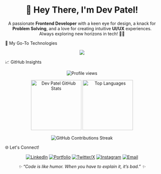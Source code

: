 <h1 align="center">👋 Hey There, I'm Dev Patel!</h1>

<p align="center">
A passionate <b>Frontend Developer</b> with a keen eye for design, a knack for <b>Problem Solving</b>, and a love for creating intuitive <b>UI/UX</b> experiences. Always exploring new horizons in tech! 🧑‍💻
</p>

🚀 My Go-To Technologies
<p align="center">
<img src="https://skillicons.dev/icons?i=html,css,js,ts,react,tailwind,materialui,nodejs,git,github,figma,netlify&perline=6&theme=dark&animate=true" />
</p>

📈 GitHub Insights
<p align="center">
<img src="https://komarev.com/ghpvc/?username=Dev-Patel-4522&color=blue" alt="Profile views" />
</p>

<p align="center">
<img src="https://github-readme-stats.vercel.app/api?username=Dev-Patel-4522&show_icons=true&theme=radical&hide_border=true&count_private=true" alt="Dev Patel GitHub Stats" height="165" />
<img src="https://github-readme-stats.vercel.app/api/top-langs/?username=Dev-Patel-4522&layout=compact&theme=radical&hide_border=true" alt="Top Languages" height="165" />
</p>

<p align="center">
<img src="https://github-readme-streak-stats.herokuapp.com/?user=Dev-Patel-4522&theme=radical&hide_border=true" alt="GitHub Contributions Streak" />
</p>

🌐 Let's Connect!
<p align="center">
<a href="https://www.linkedin.com/in/dev-patel-0bba48219/" target="_blank"><img src="https://img.shields.io/badge/LinkedIn-0A66C2?style=for-the-badge&logo=linkedin&logoColor=white" alt="LinkedIn"/></a>
<a href="https://dev-portfoliosite.netlify.app/" target="_blank"><img src="https://img.shields.io/badge/Portfolio-FF7139?style=for-the-badge&logo=firefox&logoColor=white" alt="Portfolio"/></a>
<a href="https://x.com/devmghpatel" target="_blank"><img src="https://img.shields.io/badge/Twitter/X-000000?style=for-the-badge&logo=x&logoColor=white" alt="Twitter/X"/></a>
<a href="https://www.instagram.com/npm.dev/" target="_blank"><img src="https://img.shields.io/badge/Instagram-E4405F?style=for-the-badge&logo=instagram&logoColor=white" alt="Instagram"/></a>
<a href="mailto:devpatel7524@gmail.com"><img src="https://img.shields.io/badge/Email-D14836?style=for-the-badge&logo=gmail&logoColor=white" alt="Email"/></a>
</p>

<p align="center"><i>✨ “Code is like humor. When you have to explain it, it’s bad.” ✨</i></p>
